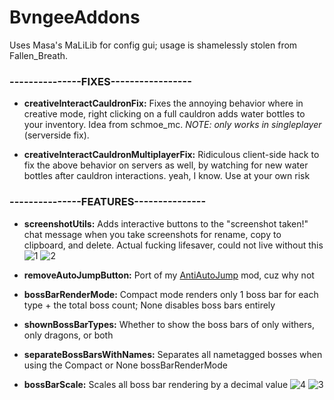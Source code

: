 # BvngeeAddons

Uses Masa's MaLiLib for config gui; usage is shamelessly stolen from Fallen_Breath.

### ---------------FIXES-----------------


- **creativeInteractCauldronFix:** Fixes the annoying behavior where in creative mode, right clicking on a full cauldron adds water bottles to your inventory. Idea from schmoe_mc. *NOTE: only works in singleplayer* (serverside fix).

- **creativeInteractCauldronMultiplayerFix:** Ridiculous client-side hack to fix the above behavior on servers as well, by watching for new water bottles after cauldron interactions. yeah, I know. Use at your own risk

### ---------------FEATURES---------------

- **screenshotUtils:** Adds interactive buttons to the "screenshot taken!" chat message when you take screenshots for rename, copy to clipboard, and delete. Actual fucking lifesaver, could not live without this
![1](https://github.com/user-attachments/assets/3f3b5d4f-9bfd-450b-8e5f-3f8bd6affdc0)
![2](https://github.com/user-attachments/assets/cd1717a7-00bb-49e1-8da6-c96cb698c162)

- **removeAutoJumpButton:** Port of my [AntiAutoJump](https://www.curseforge.com/minecraft/mc-mods/anti-auto-jump) mod, cuz why not

- **bossBarRenderMode:** Compact mode renders only 1 boss bar for each type + the total boss count; None disables boss bars entirely

- **shownBossBarTypes:** Whether to show the boss bars of only withers, only dragons, or both

- **separateBossBarsWithNames:** Separates all nametagged bosses when using the Compact or None bossBarRenderMode

- **bossBarScale:** Scales all boss bar rendering by a decimal value
![4](https://github.com/user-attachments/assets/35963ce1-0a1d-41c9-859e-8ab411d776f1)
![3](https://github.com/user-attachments/assets/ca06dff7-69d6-43c4-b923-f621842f757a)
